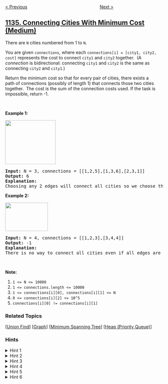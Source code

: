<!--|This file generated by command(leetcode description); DO NOT EDIT.    |-->
<!--+----------------------------------------------------------------------+-->
<!--|@author    openset <openset.wang@gmail.com>                           |-->
<!--|@link      https://github.com/openset                                 |-->
<!--|@home      https://github.com/openset/leetcode                        |-->
<!--+----------------------------------------------------------------------+-->

[< Previous](../armstrong-number "Armstrong Number")
　　　　　　　　　　　　　　　　
[Next >](../parallel-courses "Parallel Courses")

## [1135. Connecting Cities With Minimum Cost (Medium)](https://leetcode.com/problems/connecting-cities-with-minimum-cost "最低成本联通所有城市")

<p>There are <code>N</code> cities numbered from 1 to <code>N</code>.</p>

<p>You are given <code>connections</code>, where each <code>connections[i] = [city1, city2, cost]</code>&nbsp;represents the cost to connect <code>city1</code> and <code>city2</code> together.&nbsp; (A <em>connection</em> is bidirectional: connecting <code>city1</code> and <code>city2</code> is the same as connecting <code>city2</code> and <code>city1</code>.)</p>

<p>Return the minimum cost so that for every pair of cities, there exists a path&nbsp;of connections (possibly of length 1) that connects those two cities together.&nbsp; The cost is the sum of the connection costs used. If the task is impossible, return -1.</p>

<p>&nbsp;</p>

<p><strong>Example 1:</strong></p>

<p><img alt="" src="https://assets.leetcode.com/uploads/2019/04/20/1314_ex2.png" style="width: 161px; height: 141px;" /></p>

<pre>
<strong>Input: </strong>N = 3, connections = [[1,2,5],[1,3,6],[2,3,1]]
<strong>Output: </strong>6
<strong>Explanation: </strong>
Choosing any 2 edges will connect all cities so we choose the minimum 2.
</pre>

<p><strong>Example 2:</strong></p>

<p><img alt="" src="https://assets.leetcode.com/uploads/2019/04/20/1314_ex1.png" style="width: 136px; height: 91px;" /></p>

<pre>
<strong>Input: </strong>N = 4, connections = [[1,2,3],[3,4,4]]
<strong>Output: </strong>-1
<strong>Explanation: </strong>
There is no way to connect all cities even if all edges are used.
</pre>

<p>&nbsp;</p>

<p><strong>Note:</strong></p>

<ol>
	<li><code>1 &lt;= N &lt;= 10000</code></li>
	<li><code>1 &lt;= connections.length &lt;= 10000</code></li>
	<li><code>1 &lt;= connections[i][0], connections[i][1] &lt;= N</code></li>
	<li><code>0 &lt;= connections[i][2] &lt;= 10^5</code></li>
	<li><code>connections[i][0] != connections[i][1]</code></li>
</ol>

### Related Topics
  [[Union Find](../../tag/union-find/README.md)]
  [[Graph](../../tag/graph/README.md)]
  [[Minimum Spanning Tree](../../tag/minimum-spanning-tree/README.md)]
  [[Heap (Priority Queue)](../../tag/heap-priority-queue/README.md)]

### Hints
<details>
<summary>Hint 1</summary>
What if we model the cities as a graph?
</details>

<details>
<summary>Hint 2</summary>
Build a graph of cities and find the minimum spanning tree.
</details>

<details>
<summary>Hint 3</summary>
You can use a variation of the Kruskal's algorithm for that.
</details>

<details>
<summary>Hint 4</summary>
Sort the edges by their cost and use a union-find data structure.
</details>

<details>
<summary>Hint 5</summary>
How to check all cities are connected?
</details>

<details>
<summary>Hint 6</summary>
At the beginning we have n connected components, each time we connect two components the number of connected components is reduced by one. At the end we should end with only a single component otherwise return -1.
</details>
